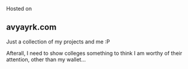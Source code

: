 Hosted on  
## avyayrk.com

Just a collection of my projects and me :P  
  
Afterall, I need to show colleges something to think I am worthy of their attention, other than my wallet...

